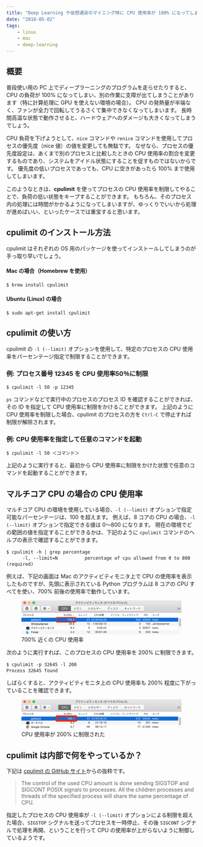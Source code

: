 ```yaml
---
title: "Deep Learning や仮想通貨のマイニング時に CPU 使用率が 100% になってしまうのを防ぐ (cpulimit)"
date: "2018-05-02"
tags:
    - linux
    - mac
    - deep-learning
---
```


概要
----

普段使い用の PC 上でディープラーニングのプログラムを走らせたりすると、CPU の負荷が 100% になってしまい、別の作業に支障が出てしまうことがあります（特に計算処理に GPU を使えない環境の場合）。
CPU の発熱量が半端なく、ファンが全力で回転してうるさくて集中できなくなってしまいます。
長時間高温な状態で動作させると、ハードウェアへのダメージも大きくなってしまうでしょう。

CPU 負荷を下げようとして、`nice` コマンドや `renice` コマンドを使用してプロセスの優先度（nice 値）の値を変更しても無駄です。
なぜなら、プロセスの優先度設定は、あくまで別のプロセスと比較したときの CPU 使用率の割合を変更するものであり、システムをアイドル状態にすることを促すものではないからです。
優先度の低いプロセスであっても、CPU に空きがあったら 100% まで使用してしまいます。

このようなときは、**cpulimit** を使ってプロセスの CPU 使用率を制限してやることで、負荷の低い状態をキープすることができます。
もちろん、そのプロセス内の処理には時間がかかるようになってしまいますが、ゆっくりでいいから処理が進めばいい、といったケースでは重宝すると思います。


cpulimit のインストール方法
----

cpulimit はそれぞれの OS 用のパッケージを使ってインストールしてしまうのが手っ取り早いでしょう。

#### Mac の場合（Homebrew を使用）

~~~
$ brew install cpulimit
~~~

#### Ubuntu (Linux) の場合

~~~
$ sudo apt-get install cpulimit
~~~


cpulimit の使い方
----

cpulimit の `-l (--limit)` オプションを使用して、特定のプロセスの CPU 使用率をパーセンテージ指定で制限することができます。

### 例: プロセス番号 12345 を CPU 使用率50％に制限

~~~
$ cpulimit -l 50 -p 12345
~~~

`ps` コマンドなどで実行中のプロセスのプロセス ID を確認することができれば、その ID を指定して CPU 使用率に制限をかけることができます。
上記のように CPU 使用率を制限した場合、cpulimit のプロセスの方を `Ctrl-C` で停止すれば制限が解除されます。


### 例: CPU 使用率を指定して任意のコマンドを起動

~~~
$ cpulimit -l 50 ＜コマンド＞
~~~

上記のように実行すると、最初から CPU 使用率に制限をかけた状態で任意のコマンドを起動することができます。


マルチコア CPU の場合の CPU 使用率
----

マルチコア CPU の環境を使用している場合、`-l (--limit)` オプションで指定可能なパーセンテージは、100 を超えます。
例えば、8 コアの CPU の場合、`-l (--limit)` オプションで指定できる値は 0〜800 になります。
現在の環境でどの範囲の値を指定することができるかは、下記のように `cpulimit` コマンドのヘルプの表示で確認することができます。

~~~
$ cpulimit -h | grep percentage
      -l, --limit=N          percentage of cpu allowed from 0 to 800 (required)
~~~

例えば、下記の画面は Mac のアクティビティモニタ上で CPU の使用率を表示したものですが、先頭に表示されている Python プログラムは 8 コアの CPU すべてを使い、700% 前後の使用率で動作しています。

<figure>
  <img src="cpulimit1.png" />
  <figcaption>700% 近くの CPU 使用率</figcaption>
</figure>

次のように実行すれば、このプロセスの CPU 使用率を 200% に制限できます。

~~~
$ cpulimit -p 32645 -l 200
Process 32645 found
~~~

しばらくすると、アクティビティモニタ上の CPU 使用率も 200% 程度に下がっていることを確認できます。

<figure>
  <img src="cpulimit2.png" />
  <figcaption>CPU 使用率が 200% に制限された</figcaption>
</figure>


cpulimit は内部で何をやっているか？
----

下記は [cpulimit の GitHub サイト](https://github.com/opsengine/cpulimit)からの抜粋です。

> The control of the used CPU amount is done sending SIGSTOP and SIGCONT POSIX signals to processes. All the children processes and threads of the specified process will share the same percentage of CPU.

指定したプロセスの CPU 使用率が `-l (--limit)` オプションによる制限を超えた場合、`SIGSTOP` シグナルを送ってプロセスを一時停止、その後 `SIGCONT` シグナルで処理を再開、ということを行って CPU の使用率が上がらないように制御しているようです。

